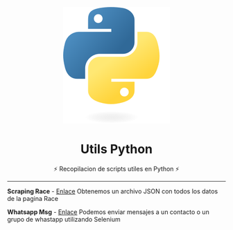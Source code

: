 <div align="center">

<img src="./resources/images/logo-python.svg">

# Utils Python
⚡️ Recopilacion de scripts utiles en Python ⚡️

---

</div>

**Scraping Race** - [Enlace](scraping-race/scraping-race.py)
Obtenemos un archivo JSON con todos los datos de la pagina Race

**Whatsapp Msg** - [Enlace](whatsapp-msg/whatsapp-msg.py)
Podemos enviar mensajes a un contacto o un grupo de whastapp utilizando Selenium

